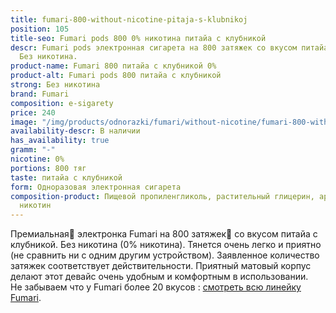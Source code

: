 ```yaml
---
title: fumari-800-without-nicotine-pitaja-s-klubnikoj
position: 105
title-seo: Fumari pods 800 0% никотина питайа с клубникой
descr: Fumari pods электронная сигарета на 800 затяжек со вкусом питайа с клубникой.
  Без никотина.
product-name: Fumari 800 питайа с клубникой 0%
product-alt: Fumari pods 800 питайа с клубникой
strong: Без никотина
brand: Fumari
composition: e-sigarety
price: 240
image: "/img/products/odnorazki/fumari/without-nicotine/fumari-800-without-nicotine-pitaja-s-klubnikoj.png"
availability-descr: В наличии
has_availability: true
gramm: "-"
nicotine: 0%
portions: 800 тяг
taste: питайа с клубникой
form: Одноразовая электронная сигарета
composition-product: Пищевой пропиленгликоль, растительный глицерин, ароматизатор,
  никотин
---
```


Премиальная🥇 электронка Fumari на 800 затяжек💨 со вкусом питайа с клубникой. Без никотина (0% никотина). Тянется очень легко и приятно (не сравнить ни с одним другим устройством). Заявленное количество затяжек соответствует действительности. Приятный матовый корпус делают этот девайс очень удобным и комфортным в использовании.<br>
Не забываем что у Fumari более 20 вкусов : [смотреть всю линейку Fumari](/fumari).